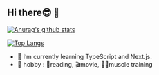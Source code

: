 ## Hi there😎 👋


[![Anurag's github stats](https://github-readme-stats.vercel.app/api?username=ryuji-ito-0222&show_icons=true&theme=dracula)](https://github.com/anuraghazra/github-readme-stats)

[![Top Langs](https://github-readme-stats.vercel.app/api/top-langs/?username=ryuji-ito-0222&langs_count=8)](https://github.com/anuraghazra/github-readme-stats)



- 🌱 I’m currently learning TypeScript and Next.js.
- 🔫 hobby : 📖reading, 🎬movie, 💪🏻muscle training

